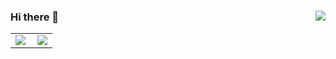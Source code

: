 ### Hi there 👋  <img align="right" src="https://visitor-badge.glitch.me/badge?page_id=YC-1412.visitor-badge">
<!--
**YC-1412/YC-1412** is a ✨ _special_ ✨ repository because its `README.md` (this file) appears on your GitHub profile.

Here are some ideas to get you started:

- 🔭 I’m currently working on ...
- 🌱 I’m currently learning ...
- 👯 I’m looking to collaborate on ...
- 🤔 I’m looking for help with ...
- 💬 Ask me about ...
- 📫 How to reach me: ...
- 😄 Pronouns: ...
- ⚡ Fun fact: ...
-->

<table cellspacing="0" cellpadding="0">
  <tr align="center" valign="middle">
    <td><img align="left" src="https://github-readme-stats.vercel.app/api?username=YC-1412&count_private=true&theme=react"></td>
    <td><img src="https://github-readme-streak-stats.herokuapp.com/?user=YC-1412&theme=react"></td>
  </tr>
</table> 

<!--
Backup
<table cellspacing="0" cellpadding="0">
  <tr align="center" valign="middle">
    <td><img align="left" src="https://github-readme-stats.vercel.app/api?username=YC-1412&count_private=true&theme=solarized-light"></td>
    <td><img src="https://github-readme-streak-stats.herokuapp.com/?user=YC-1412&theme=solarized-light"></td>
  </tr>
</table>  

<table cellspacing="0" cellpadding="0">
  <tr align="center" valign="middle">
    <td><img align="left" src="https://github-readme-stats.vercel.app/api?username=YC-1412&count_private=true&theme=great-gatsby"></td>
    <td><img src="https://github-readme-streak-stats.herokuapp.com/?user=YC-1412&theme=great-gatsby"></td>
  </tr>
</table>  
-->



<!--
To be added
<div>
  <img width="100%" src="https://github-readme-stats.vercel.app/api/top-langs/?username=YC-1412&layout=compact">
</div>

<div>
  <img width="100%" src="https://activity-graph.herokuapp.com/graph?username=YC-1412&theme=react-dark">
</div>
-->

